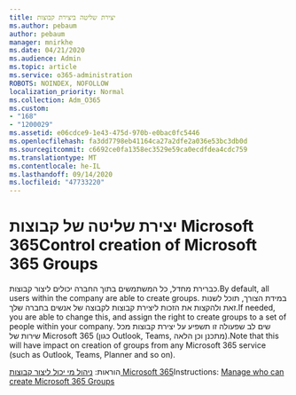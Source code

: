 ```yaml
---
title: יצירת שליטה ביצירת קבוצות
ms.author: pebaum
author: pebaum
manager: mnirkhe
ms.date: 04/21/2020
ms.audience: Admin
ms.topic: article
ms.service: o365-administration
ROBOTS: NOINDEX, NOFOLLOW
localization_priority: Normal
ms.collection: Adm_O365
ms.custom:
- "168"
- "1200029"
ms.assetid: e06cdce9-1e43-475d-970b-e0bac0fc5446
ms.openlocfilehash: fa3dd7798eb41164ca27a2dfe2a036e53bc3db0d
ms.sourcegitcommit: c6692ce0fa1358ec3529e59ca0ecdfdea4cdc759
ms.translationtype: MT
ms.contentlocale: he-IL
ms.lasthandoff: 09/14/2020
ms.locfileid: "47733220"
---
```

# <a name="control-creation-of-microsoft-365-groups"></a><span data-ttu-id="26f2a-102">יצירת שליטה של קבוצות Microsoft 365</span><span class="sxs-lookup"><span data-stu-id="26f2a-102">Control creation of Microsoft 365 Groups</span></span>

<span data-ttu-id="26f2a-103">כברירת מחדל, כל המשתמשים בתוך החברה יכולים ליצור קבוצות.</span><span class="sxs-lookup"><span data-stu-id="26f2a-103">By default, all users within the company are able to create groups.</span></span> <span data-ttu-id="26f2a-104">במידת הצורך, תוכל לשנות זאת ולהקצות את הזכות ליצירת קבוצות לקבוצה של אנשים בחברה שלך.</span><span class="sxs-lookup"><span data-stu-id="26f2a-104">If needed, you are able to change this, and assign the right to create groups to a set of people within your company.</span></span> <span data-ttu-id="26f2a-105">שים לב שפעולה זו תשפיע על יצירת קבוצות מכל שירות של Microsoft 365 (כגון Outlook, Teams, מתכנן וכן הלאה).</span><span class="sxs-lookup"><span data-stu-id="26f2a-105">Note that this will have impact on creation of groups from any Microsoft 365 service (such as Outlook, Teams, Planner and so on).</span></span>
  
<span data-ttu-id="26f2a-106">הוראות: [ניהול מי יכול ליצור קבוצות Microsoft 365](https://docs.microsoft.com/microsoft-365/admin/create-groups/manage-creation-of-groups)</span><span class="sxs-lookup"><span data-stu-id="26f2a-106">Instructions: [Manage who can create Microsoft 365 Groups](https://docs.microsoft.com/microsoft-365/admin/create-groups/manage-creation-of-groups)</span></span>

